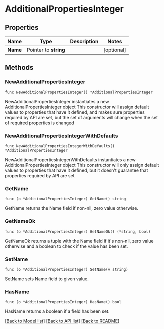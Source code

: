 # AdditionalPropertiesInteger

## Properties

Name | Type | Description | Notes
------------ | ------------- | ------------- | -------------
**Name** | Pointer to **string** |  | [optional] 

## Methods

### NewAdditionalPropertiesInteger

`func NewAdditionalPropertiesInteger() *AdditionalPropertiesInteger`

NewAdditionalPropertiesInteger instantiates a new AdditionalPropertiesInteger object
This constructor will assign default values to properties that have it defined,
and makes sure properties required by API are set, but the set of arguments
will change when the set of required properties is changed

### NewAdditionalPropertiesIntegerWithDefaults

`func NewAdditionalPropertiesIntegerWithDefaults() *AdditionalPropertiesInteger`

NewAdditionalPropertiesIntegerWithDefaults instantiates a new AdditionalPropertiesInteger object
This constructor will only assign default values to properties that have it defined,
but it doesn't guarantee that properties required by API are set

### GetName

`func (o *AdditionalPropertiesInteger) GetName() string`

GetName returns the Name field if non-nil, zero value otherwise.

### GetNameOk

`func (o *AdditionalPropertiesInteger) GetNameOk() (*string, bool)`

GetNameOk returns a tuple with the Name field if it's non-nil, zero value otherwise
and a boolean to check if the value has been set.

### SetName

`func (o *AdditionalPropertiesInteger) SetName(v string)`

SetName sets Name field to given value.

### HasName

`func (o *AdditionalPropertiesInteger) HasName() bool`

HasName returns a boolean if a field has been set.


[[Back to Model list]](../README.md#documentation-for-models) [[Back to API list]](../README.md#documentation-for-api-endpoints) [[Back to README]](../README.md)


